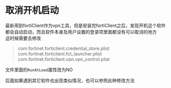 # 取消开机启动

最新用到fortiClient作为vpn工具，但是安装完fortiClient之后，发现开机这个软件都会自动启动，而且软件本身及用户设置的登录项里面都没有可以取消的地方  
这时候需要去修改
> com.fortinet.forticlient.credential_store.plist  
com.fortinet.forticlient.fct_launcher.plist  
com.fortinet.forticlient.vpn.vpn_control.plist

文件里面的`RunAtLoad`属性改为NO


后面如果遇到其它软件也出现类似情况，也可以参照此种修改方法
